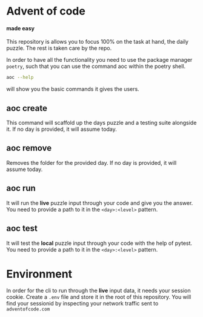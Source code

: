 # Advent of code
#### made easy

This repository is allows you to focus 100% on the task at hand, the daily puzzle. The rest is taken care by the repo.

In order to have all the functionality you need to use the package manager `poetry`, such that you can use the command aoc within the poetry shell.

```sh
aoc --help
```

will show you the basic commands it gives the users.

## aoc create

This command will scaffold up the days puzzle and a testing suite alongside it. If no day is provided, it will assume today.

## aoc remove

Removes the folder for the provided day. If no day is provided, it will assume today.

## aoc run

It will run the **live** puzzle input through your code and give you the answer. You need to provide a path to it in the `<day>:<level>` pattern.

## aoc test

It will test the **local** puzzle input through your code with the help of pytest. You need to provide a path to it in the `<day>:<level>` pattern.

# Environment

In order for the cli to run through the **live** input data, it needs your session cookie. Create a `.env` file and store it in the root of this repository. You will find your sessionid by inspecting your network traffic sent to `adventofcode.com`
